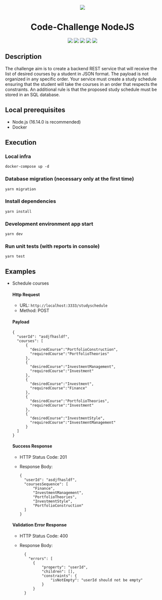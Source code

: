 <div align="center">

![](https://img.shields.io/badge/Status-Done-brightgreen)
</div>

<div align="center">

# Code-Challenge NodeJS

![](https://img.shields.io/badge/Autor-Welington%20Larsen-brightgreen)
![](https://img.shields.io/badge/Language-Typescript-brightgreen)
![](https://img.shields.io/badge/Framework-Express-brightgreen)
![](https://img.shields.io/badge/Database-MySQL-brightgreen)
![](https://img.shields.io/badge/Cache-Redis-brightgreen)
</div> 

## Description
The challenge aim is to create a backend REST service that will receive the list of desired courses by a student in JSON format. The payload is not organized in any specific order. Your service must create a study schedule ensuring that the student will take the courses in an order that respects the constraints. An additional rule is that the proposed study schedule must be stored in an SQL database.

## Local prerequisites
- Node.js (16.14.0 is recommended)
- Docker

## Execution
  ### Local infra
    docker-compose up -d

  ### Database migration (necessary only at the first time)
    yarn migration
  
  ### Install dependencies
    yarn install

  ### Development environment app start
    yarn dev
  
  ### Run unit tests (with reports in console)
    yarn test

## Examples
  - Schedule courses
      #### Http Request
      - URL: ```http://localhost:3333/studyschedule```
      - Method: POST

      #### Payload
        {
          "userId": "asdjfhasldf",
          "courses": [
              {
                "desiredCourse":"PortfolioConstruction",
                "requiredCourse":"PortfolioTheories"
              },
              {
                "desiredCourse":"InvestmentManagement",
                "requiredCourse":"Investment"
              },
              {
                "desiredCourse":"Investment",
                "requiredCourse":"Finance"
              },
              {
                "desiredCourse":"PortfolioTheories",
                "requiredCourse":"Investment"
              },
              {
                "desiredCourse":"InvestmentStyle",
                "requiredCourse":"InvestmentManagement"
              }
          ]
        }

      #### Success Response
      - HTTP Status Code: 201
      - Response Body:
        
            {
              "userId": "asdjfhasldf",
              "coursesSequence": [
                  "Finance",
                  "InvestmentManagement",
                  "PortfolioTheories",
                  "InvestmentStyle",
                  "PortfolioConstruction"
              ]
            }

    #### Validation Error Response
    - HTTP Status Code: 400
    - Response Body:
    
            {
              "errors": [
                {
                    "property": "userId",
                    "children": [],
                    "constraints": {
                        "isNotEmpty": "userId should not be empty"
                    }
                }
            }